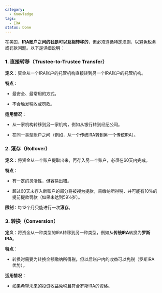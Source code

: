 ```yaml
---
category:
  - Knowledge
tags:
  - IRA
status: Done
---
```

在美国，**IRA账户之间的钱是可以互相转移的**，但必须遵循特定规则，以避免税务或罚款问题。以下是详细说明：

### 1. 直接转移（Trustee-to-Trustee Transfer）

**定义**：资金从一个IRA账户的托管机构直接转到另一个IRA账户的托管机构。

**特点**：

- 最安全、最常用的方式。

- 不会触发税收或罚款。

**适用情况**：

- 从一家机构转移到另一家机构，例如从银行转到经纪公司。

- 在同一类型账户之间（例如，从一个传统IRA转到另一个传统IRA）。

### 2. 滚存（Rollover）

**定义**：将资金从一个账户提取出来，再存入另一个账户，必须在60天内完成。

**特点**：

- 有一定的灵活性，但容易出错。

- 超过60天未存入新账户的部分将被视为提款，需缴纳所得税，并可能有10%的提前提款罚款（如果未达到59½岁）。

**限制**：每12个月只能进行一次**滚存**。

### 3. 转换（Conversion）

**定义**：将资金从一种类型的IRA转移到另一种类型，例如从**传统IRA**转换为**罗斯IRA**。

**特点**：

- 转换时需要为转换金额缴纳所得税，但以后账户内的收益可以免税（罗斯IRA优势）。

**适用情况**：

- 如果希望未来的投资收益免税且符合罗斯IRA的资格。

